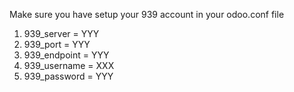 Make sure you have setup your 939 account in your odoo.conf file

1.  939_server = YYY
2.  939_port = YYY
3.  939_endpoint = YYY
4.  939_username = XXX
5.  939_password = YYY
